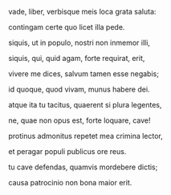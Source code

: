 vade, liber, verbisque meis loca grata saluta:

contingam certe quo licet illa pede.

siquis, ut in populo, nostri non inmemor illi,

siquis, qui, quid agam, forte requirat, erit,

vivere me dices, salvum tamen esse negabis;

id quoque, quod vivam, munus habere dei.

atque ita tu tacitus, quaerent si plura legentes,

ne, quae non opus est, forte loquare, cave!

protinus admonitus repetet mea crimina lector,

et peragar populi publicus ore reus.

tu cave defendas, quamvis mordebere dictis;

causa patrocinio non bona maior erit.
